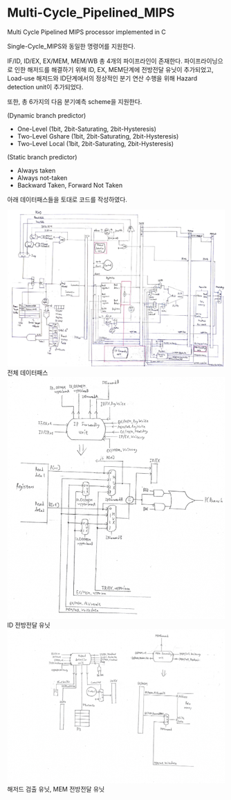# Multi-Cycle_Pipelined_MIPS
Multi Cycle Pipelined MIPS processor implemented in C

Single-Cycle_MIPS와 동일한 명령어를 지원한다.

IF/ID, ID/EX, EX/MEM, MEM/WB 총 4개의 파이프라인이 존재한다.
파이프라이닝으로 인한 해저드를 해결하기 위해 ID, EX, MEM단계에 전방전달 유닛이 추가되었고, Load-use 해저드와 ID단계에서의 정상적인 분기 연산 수행을 위해 Hazard detection unit이 추가되었다.

또한, 총 6가지의 다음 분기예측 scheme을 지원한다.

(Dynamic branch predictor)
- One-Level (1bit, 2bit-Saturating, 2bit-Hysteresis)
- Two-Level Gshare (1bit, 2bit-Saturating, 2bit-Hysteresis)
- Two-Level Local (1bit, 2bit-Saturating, 2bit-Hysteresis)

(Static branch predictor)
- Always taken
- Always not-taken
- Backward Taken, Forward Not Taken



아래 데이터패스들을 토대로 코드를 작성하였다.

<img src="https://github.com/SNMac/Multi-Cycle_Pipelined_MIPS/blob/master/Pipelined%20Datapath.jpg?raw=true">
전체 데이터패스


<img src="https://github.com/SNMac/Multi-Cycle_Pipelined_MIPS/blob/master/ID%20forwarding%20unit.jpg?raw=true">
ID 전방전달 유닛


<img src="https://github.com/SNMac/Multi-Cycle_Pipelined_MIPS/blob/master/Hazard%20detection%20unit,%20MEM%20forwarding%20unit.PNG?raw=true">
해저드 검출 유닛, MEM 전방전달 유닛

